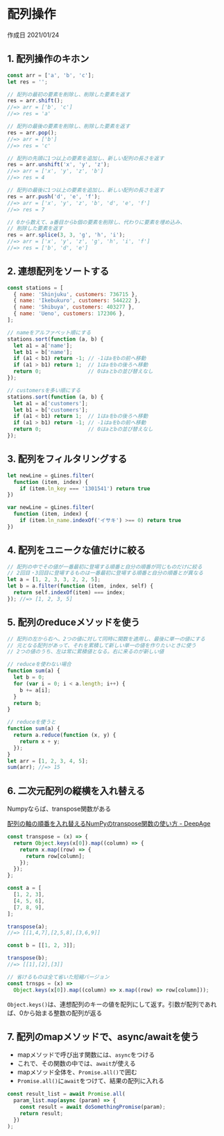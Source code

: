 # 配列操作

作成日 2021/01/24

## 1. 配列操作のキホン

```javascript
const arr = ['a', 'b', 'c'];
let res = '';

// 配列の最初の要素を削除し、削除した要素を返す
res = arr.shift();
//=> arr = ['b', 'c']
//=> res = 'a'

// 配列の最後の要素を削除し、削除した要素を返す
res = arr.pop();
//=> arr = ['b']
//=> res = 'c'

// 配列の先頭に1つ以上の要素を追加し、新しい配列の長さを返す
res = arr.unshift('x', 'y', 'z');
//=> arr = ['x', 'y', 'z', 'b']
//=> res = 4

// 配列の最後に1つ以上の要素を追加し、新しい配列の長さを返す
res = arr.push('d', 'e', 'f');
//=> arr = ['x', 'y', 'z', 'b', 'd', 'e', 'f']
//=> res = 7

// 0から数えて、a番目からb個の要素を削除し、代わりに要素を埋め込み、
// 削除した要素を返す
res = arr.splice(3, 3, 'g', 'h', 'i');
//=> arr = ['x', 'y', 'z', 'g', 'h', 'i', 'f']
//=> res = ['b', 'd', 'e']
```

## 2. 連想配列をソートする

```javascript
const stations = [
  { name: 'Shinjuku', customers: 736715 },
  { name: 'Ikebukuro', customers: 544222 },
  { name: 'Shibuya', customers: 403277 },
  { name: 'Ueno', customers: 172306 },
];

// nameをアルファベット順にする
stations.sort(function (a, b) {
  let a1 = a['name'];
  let b1 = b['name'];
  if (a1 < b1) return -1; // -1はaをbの前へ移動
  if (a1 > b1) return 1;  // 1はaをbの後ろへ移動
  return 0;               // 0はaとbの並び替えなし
});

// customersを多い順にする
stations.sort(function (a, b) {
  let a1 = a['customers'];
  let b1 = b['customers'];
  if (a1 < b1) return 1;  // 1はaをbの後ろへ移動
  if (a1 > b1) return -1; // -1はaをbの前へ移動
  return 0;               // 0はaとbの並び替えなし
});
```

## 3. 配列をフィルタリングする

```js
let newLine = gLines.filter(
  function (item, index) {
    if (item.ln_key === '1301541') return true
})

var newLine = gLines.filter(
  function (item, index) {
    if (item.ln_name.indexOf('イサキ') >== 0) return true
})
```

## 4. 配列をユニークな値だけに絞る

```js
// 配列の中でその値が一番最初に登場する順番と自分の順番が同じものだけに絞る
// 2回目・3回目に登場するものは一番最初に登場する順番と自分の順番とが異なる
let a = [1, 2, 3, 3, 2, 2, 5];
let b = a.filter(function (item, index, self) {
  return self.indexOf(item) === index;
}); //=> [1, 2, 3, 5]
```

## 5. 配列のreduceメソッドを使う

```js
// 配列の左から右へ、2つの値に対して同時に関数を適用し、最後に単一の値にする
// 元となる配列があって、それを累積して新しい単一の値を作りたいときに使う
// 2つの値のうち、左は常に累積値となる。右に来るのが新しい値

// reduceを使わない場合
function sum(a) {
  let b = 0;
  for (var i = 0; i < a.length; i++) {
    b += a[i];
  }
  return b;
}

// reduceを使うと
function sum(a) {
  return a.reduce(function (x, y) {
    return x + y;
  });
}
let arr = [1, 2, 3, 4, 5];
sum(arr); //=> 15
```

## 6. 二次元配列の縦横を入れ替える

Numpyならば、transpose関数がある

[配列の軸の順番を入れ替えるNumPyのtranspose関数の使い方 \- DeepAge](https://deepage.net/features/numpy-transpose.html)

```js
const transpose = (x) => {
  return Object.keys(x[0]).map((column) => {
    return x.map((row) => {
      return row[column];
    });
  });
};

const a = [
  [1, 2, 3],
  [4, 5, 6],
  [7, 8, 9],
];

transpose(a);
//=> [[1,4,7],[2,5,8],[3,6,9]]

const b = [[1, 2, 3]];

transpose(b);
//=> [[1],[2],[3]]

// 省けるものは全て省いた短縮バージョン
const trnsps = (x) =>
  Object.keys(x[0]).map((column) => x.map((row) => row[column]));
```

`Object.keys()`は、連想配列のキーの値を配列にして返す。引数が配列であれば、0から始まる整数の配列が返る

## 7. 配列のmapメソッドで、async/awaitを使う

- mapメソッドで呼び出す関数には、`async`をつける
- これで、その関数の中では、`await`が使える
- mapメソッド全体を、`Promise.all()`で囲む
- `Promise.all()`に`await`をつけて、結果の配列に入れる

```javascript
const result_list = await Promise.all(
  param_list.map(async (param) => {
    const result = await doSomethingPromise(param);
    return result;
  })
);
```
